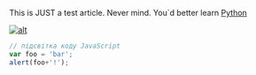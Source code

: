 This is JUST a test article.
Never mind.
You`d better learn [Python](/wiki/Python)

[![alt](/static/img/dog.jpg)](/static/img/dog.jpg "Jack Russell Terrier")

```javascript
// підсвітка коду JavaScript
var foo = 'bar';
alert(foo+'!');
```